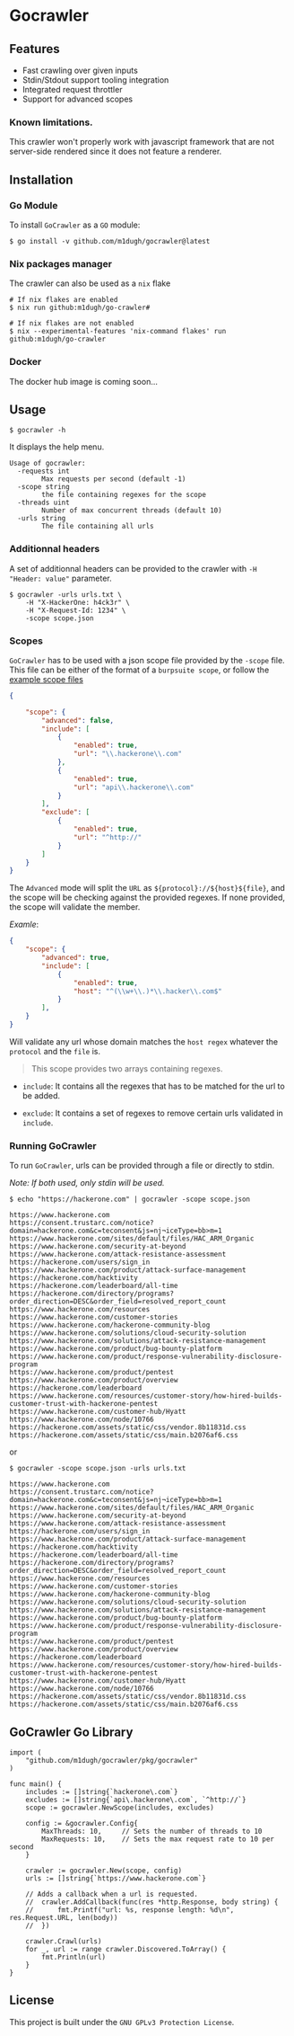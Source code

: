 # Gocrawler

## Features

- Fast crawling over given inputs
- Stdin/Stdout support tooling integration
- Integrated request throttler
- Support for advanced scopes

### Known limitations.
This crawler won't properly work with javascript framework that are not
server-side rendered since it does not feature a renderer.

## Installation

### Go Module

To install `GoCrawler` as a `GO` module:
```shell
$ go install -v github.com/m1dugh/gocrawler@latest
```

### Nix packages manager
The crawler can also be used as a `nix` flake
```shell
# If nix flakes are enabled
$ nix run github:m1dugh/go-crawler#

# If nix flakes are not enabled
$ nix --experimental-features 'nix-command flakes' run github:m1dugh/go-crawler
```

### Docker 
The docker hub image is coming soon...

## Usage

```shell
$ gocrawler -h
```

It displays the help menu.

```shell
Usage of gocrawler:
  -requests int
        Max requests per second (default -1)
  -scope string
        the file containing regexes for the scope
  -threads uint
        Number of max concurrent threads (default 10)
  -urls string
        The file containing all urls
```

### Additionnal headers
A set of additionnal headers can be provided to the crawler with
`-H "Header: value"` parameter.

```shell
$ gocrawler -urls urls.txt \
    -H "X-HackerOne: h4ck3r" \
    -H "X-Request-Id: 1234" \
    -scope scope.json
```

### Scopes
`GoCrawler` has to be used with a json scope file provided by the `-scope`
file. This file can be either of the format of a `burpsuite scope`, or
follow the [example scope files](https://github.com/m1dugh-security/gocrawler/tree/master/examples/)

```json
{

    "scope": {
        "advanced": false,
        "include": [
            {
                "enabled": true,
                "url": "\\.hackerone\\.com"
            },
            {
                "enabled": true,
                "url": "api\\.hackerone\\.com"
            }
        ],
        "exclude": [
            {
                "enabled": true,
                "url": "^http://"
            }
        ]
    }
}
```

The `Advanced` mode will split the `URL` as `${protocol}://${host}${file}`,
and the scope will be checking against the provided regexes. If none provided,
the scope will validate the member.

*Examle*: 
```json
{
    "scope": {
        "advanced": true,
        "include": [
            {
                "enabled": true,
                "host": "^(\\w+\\.)*\\.hacker\\.com$"
            }
        ],
    }
}
```
Will validate any url whose domain matches the `host regex` whatever the 
`protocol` and the `file` is.

> This scope provides two arrays containing regexes.

- `include`: It contains all the regexes that has to be matched for the url
to be added.

- `exclude`: It contains a set of regexes to remove certain urls validated in
`include`.

### Running GoCrawler
To run `GoCrawler`, urls can be provided through a file or directly to stdin.

*Note: If both used, only stdin will be used.*

```shell
$ echo "https://hackerone.com" | gocrawler -scope scope.json

https://www.hackerone.com
https://consent.trustarc.com/notice?domain=hackerone.com&c=teconsent&js=nj¬iceType=bb>m=1
https://www.hackerone.com/sites/default/files/HAC_ARM_Organic
https://www.hackerone.com/security-at-beyond
https://www.hackerone.com/attack-resistance-assessment
https://hackerone.com/users/sign_in
https://www.hackerone.com/product/attack-surface-management
https://hackerone.com/hacktivity
https://hackerone.com/leaderboard/all-time
https://hackerone.com/directory/programs?order_direction=DESC&order_field=resolved_report_count
https://www.hackerone.com/resources
https://www.hackerone.com/customer-stories
https://www.hackerone.com/hackerone-community-blog
https://www.hackerone.com/solutions/cloud-security-solution
https://www.hackerone.com/solutions/attack-resistance-management
https://www.hackerone.com/product/bug-bounty-platform
https://www.hackerone.com/product/response-vulnerability-disclosure-program
https://www.hackerone.com/product/pentest
https://www.hackerone.com/product/overview
https://hackerone.com/leaderboard
https://www.hackerone.com/resources/customer-story/how-hired-builds-customer-trust-with-hackerone-pentest
https://www.hackerone.com/customer-hub/Hyatt
https://www.hackerone.com/node/10766
https://hackerone.com/assets/static/css/vendor.8b11831d.css
https://hackerone.com/assets/static/css/main.b2076af6.css
```
or
```shell
$ gocrawler -scope scope.json -urls urls.txt

https://www.hackerone.com
https://consent.trustarc.com/notice?domain=hackerone.com&c=teconsent&js=nj¬iceType=bb>m=1
https://www.hackerone.com/sites/default/files/HAC_ARM_Organic
https://www.hackerone.com/security-at-beyond
https://www.hackerone.com/attack-resistance-assessment
https://hackerone.com/users/sign_in
https://www.hackerone.com/product/attack-surface-management
https://hackerone.com/hacktivity
https://hackerone.com/leaderboard/all-time
https://hackerone.com/directory/programs?order_direction=DESC&order_field=resolved_report_count
https://www.hackerone.com/resources
https://www.hackerone.com/customer-stories
https://www.hackerone.com/hackerone-community-blog
https://www.hackerone.com/solutions/cloud-security-solution
https://www.hackerone.com/solutions/attack-resistance-management
https://www.hackerone.com/product/bug-bounty-platform
https://www.hackerone.com/product/response-vulnerability-disclosure-program
https://www.hackerone.com/product/pentest
https://www.hackerone.com/product/overview
https://hackerone.com/leaderboard
https://www.hackerone.com/resources/customer-story/how-hired-builds-customer-trust-with-hackerone-pentest
https://www.hackerone.com/customer-hub/Hyatt
https://www.hackerone.com/node/10766
https://hackerone.com/assets/static/css/vendor.8b11831d.css
https://hackerone.com/assets/static/css/main.b2076af6.css
```

## GoCrawler Go Library
```golang
import (
    "github.com/m1dugh/gocrawler/pkg/gocrawler"
)

func main() {
    includes := []string{`hackerone\.com`}
    excludes := []string{`api\.hackerone\.com`, `^http://`}
    scope := gocrawler.NewScope(includes, excludes)

    config := &gocrawler.Config{
        MaxThreads: 10,     // Sets the number of threads to 10
        MaxRequests: 10,    // Sets the max request rate to 10 per second
    }

    crawler := gocrawler.New(scope, config)
    urls := []string{`https://www.hackerone.com`}

    // Adds a callback when a url is requested.
    //  crawler.AddCallback(func(res *http.Response, body string) {
    //      fmt.Printf("url: %s, response length: %d\n", res.Request.URL, len(body))
    //  })

    crawler.Crawl(urls)
    for _, url := range crawler.Discovered.ToArray() {
        fmt.Println(url)
    }
}
```

## License
This project is built under the `GNU GPLv3 Protection License`.

